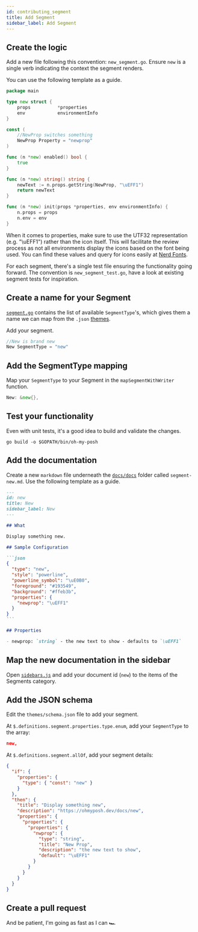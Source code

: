 ```yaml
---
id: contributing_segment
title: Add Segment
sidebar_label: Add Segment
---
```


## Create the logic

Add a new file following this convention: `new_segment.go`.
Ensure `new` is a single verb indicating the context the segment renders.

You can use the following template as a guide.

```go
package main

type new struct {
    props          *properties
    env            environmentInfo
}

const (
    //NewProp switches something
    NewProp Property = "newprop"
)

func (n *new) enabled() bool {
    true
}

func (n *new) string() string {
    newText := n.props.getString(NewProp, "\uEFF1")
    return newText
}

func (n *new) init(props *properties, env environmentInfo) {
    n.props = props
    n.env = env
}
```

When it comes to properties, make sure to use the UTF32 representation (e.g. "\uEFF1") rather than the icon itself.
This will facilitate the review process as not all environments display the icons based on the font being used.
You can find these values and query for icons easily at [Nerd Fonts][nf-icons].

For each segment, there's a single test file ensuring the functionality going forward. The convention
is `new_segment_test.go`, have a look at existing segment tests for inspiration.

## Create a name for your Segment

[`segment.go`][segment-go] contains the list of available `SegmentType`'s, which gives them a name we can map from the
`.json` [themes][themes].

Add your segment.

```go
//New is brand new
New SegmentType = "new"
```

## Add the SegmentType mapping

Map your `SegmentType` to your Segment in the `mapSegmentWithWriter` function.

```go
New: &new{},
```

## Test your functionality

Even with unit tests, it's a good idea to build and validate the changes.

```shell
go build -o $GOPATH/bin/oh-my-posh
```

## Add the documentation

Create a new `markdown` file underneath the [`docs/docs`][docs] folder called `segment-new.md`.
Use the following template as a guide.

````markdown
---
id: new
title: New
sidebar_label: New
---

## What

Display something new.

## Sample Configuration

```json
{
  "type": "new",
  "style": "powerline",
  "powerline_symbol": "\uE0B0",
  "foreground": "#193549",
  "background": "#ffeb3b",
  "properties": {
    "newprop": "\uEFF1"
  }
}
```

## Properties

- newprop: `string` - the new text to show - defaults to `\uEFF1`
````

## Map the new documentation in the sidebar

Open [`sidebars.js`][sidebars] and add your document id (`new`) to the items of the Segments category.

## Add the JSON schema

Edit the `themes/schema.json` file to add your segment.

At `$.definitions.segment.properties.type.enum`, add your `SegmentType` to the array:

```json
new,
```

At `$.definitions.segment.allOf`, add your segment details:

```json
{
  "if": {
    "properties": {
      "type": { "const": "new" }
    }
  },
  "then": {
    "title": "Display something new",
    "description": "https://ohmyposh.dev/docs/new",
    "properties": {
      "properties": {
        "properties": {
          "nwprop": {
            "type": "string",
            "title": "New Prop",
            "description": "the new text to show",
            "default": "\uEFF1"
          }
        }
      }
    }
  }
}
```

## Create a pull request

And be patient, I'm going as fast as I can 🏎

[segment-go]: https://github.com/JanDeDobbeleer/oh-my-posh3/blob/main/segment.go
[themes]: https://github.com/JanDeDobbeleer/oh-my-posh3/tree/main/themes
[docs]: https://github.com/JanDeDobbeleer/oh-my-posh3/tree/main/docs/docs
[sidebars]: https://github.com/JanDeDobbeleer/oh-my-posh3/blob/main/docs/sidebars.js
[nf-icons]: https://www.nerdfonts.com/cheat-sheet
